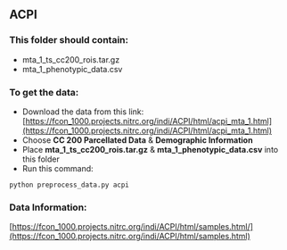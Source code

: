 ## ACPI

### This folder should contain:
- mta_1_ts_cc200_rois.tar.gz
- mta_1_phenotypic_data.csv

### To get the data:
- Download the data from this link: [https://fcon_1000.projects.nitrc.org/indi/ACPI/html/acpi_mta_1.html](https://fcon_1000.projects.nitrc.org/indi/ACPI/html/acpi_mta_1.html)
- Choose **CC 200 Parcellated Data** & **Demographic Information**
- Place **mta_1_ts_cc200_rois.tar.gz** & **mta_1_phenotypic_data.csv** into this folder
- Run this command:

```
python preprocess_data.py acpi
```

### Data Information:

[https://fcon_1000.projects.nitrc.org/indi/ACPI/html/samples.html/](https://fcon_1000.projects.nitrc.org/indi/ACPI/html/samples.html)

